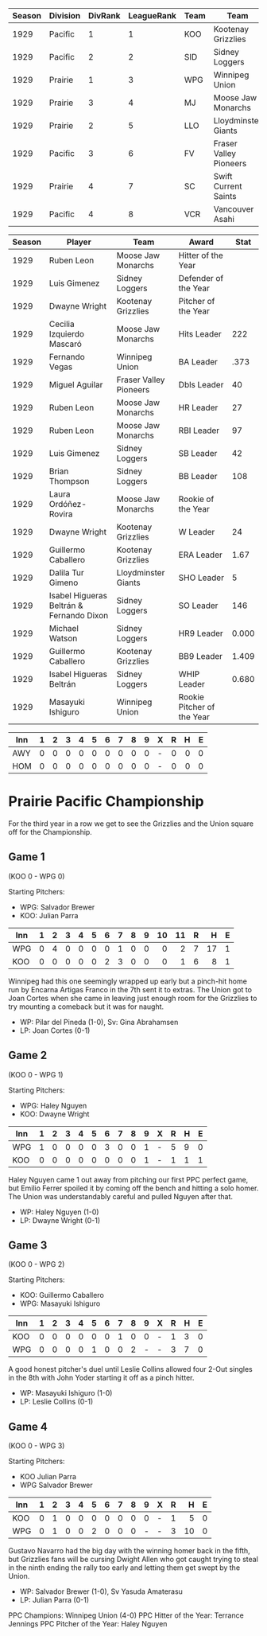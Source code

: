 | Season | Division | DivRank | LeagueRank | Team | Team | Rating | GP | W | L | Win% | RS | RA | pW-L | RDiff | Hits | Pennant | Champion |
|------|------|------|------|------|------|------|------|------|------|------|------|------|------|------|------|------|------|
| 1929 | Pacific | 1 | 1 | KOO | Kootenay Grizzlies | 170.3 | 154 | 99 | 55 | 0.6428571429 | 574 | 408 | 0.6512851139 | 166 | 1346 | 1 | 
| 1929 | Pacific | 2 | 2 | SID | Sidney Loggers | 172.5 | 154 | 98 | 56 | 0.6363636364 | 620 | 442 | 0.650056953 | 178 | 1362 |  | 
| 1929 | Prairie | 1 | 3 | WPG | Winnipeg Union | 165.3 | 154 | 94 | 60 | 0.6103896104 | 560 | 487 | 0.5635546067 | 73 | 1322 | 1 | 1 | 
| 1929 | Prairie | 3 | 4 | MJ | Moose Jaw Monarchs | 165.6 | 154 | 89 | 65 | 0.5779220779 | 516 | 443 | 0.5693360333 | 73 | 1313 |  | 
| 1929 | Prairie | 2 | 5 | LLO | Lloydminster Giants | 158.4 | 154 | 81 | 73 | 0.525974026 | 463 | 426 | 0.5380305315 | 37 | 1247 |  | 
| 1929 | Pacific | 3 | 6 | FV | Fraser Valley Pioneers | 161.6 | 154 | 76 | 78 | 0.4935064935 | 511 | 523 | 0.4893821642 | -12 | 1358 |  | 
| 1929 | Prairie | 4 | 7 | SC | Swift Current Saints | 137.5 | 154 | 44 | 110 | 0.2857142857 | 438 | 655 | 0.3237870761 | -217 | 1182 |  | 
| 1929 | Pacific | 4 | 8 | VCR | Vancouver Asahi | 135.5 | 154 | 35 | 119 | 0.2272727273 | 426 | 724 | 0.2747720361 | -298 | 1179 |  | 


| Season | Player | Team | Award | Stat |
|--------|--------|------|-------|------|
| 1929 | Ruben Leon | Moose Jaw Monarchs | Hitter of the Year | |
| 1929 | Luis Gimenez | Sidney Loggers | Defender of the Year | |
| 1929 | Dwayne Wright | Kootenay Grizzlies | Pitcher of the Year | |
| 1929 | Cecilia Izquierdo Mascaró | Moose Jaw Monarchs | Hits Leader | 222 |
| 1929 | Fernando Vegas | Winnipeg Union | BA Leader | .373 |
| 1929 | Miguel Aguilar | Fraser Valley Pioneers | Dbls Leader | 40 |
| 1929 | Ruben Leon | Moose Jaw Monarchs | HR Leader | 27 |
| 1929 | Ruben Leon | Moose Jaw Monarchs | RBI Leader | 97 |
| 1929 | Luis Gimenez | Sidney Loggers | SB Leader | 42 |
| 1929 | Brian Thompson | Sidney Loggers | BB Leader | 108 |
| 1929 | Laura Ordóñez-Rovira | Moose Jaw Monarchs | Rookie of the Year | |
| 1929 | Dwayne Wright | Kootenay Grizzlies | W Leader | 24 |
| 1929 | Guillermo Caballero | Kootenay Grizzlies | ERA Leader | 1.67 |
| 1929 | Dalila Tur Gimeno | Lloydminster Giants | SHO Leader | 5 |
| 1929 | Isabel Higueras Beltrán & Fernando Dixon | Sidney Loggers | SO Leader | 146 |
| 1929 | Michael Watson | Sidney Loggers | HR9 Leader | 0.000 |
| 1929 | Guillermo Caballero | Kootenay Grizzlies | BB9 Leader | 1.409 |
| 1929 | Isabel Higueras Beltrán | Sidney Loggers | WHIP Leader | 0.680 |
| 1929 | Masayuki Ishiguro | Winnipeg Union | Rookie Pitcher of the Year | |


| Inn | 1 | 2 | 3 | 4 | 5 | 6 | 7 | 8 | 9 | X |  R |  H |  E |
|-----|---|---|---|---|---|---|---|---|---|---|---:|---:|---:|
| AWY | 0 | 0 | 0 | 0 | 0 | 0 | 0 | 0 | 0 | - |  0 |  0 |  0 |
| HOM | 0 | 0 | 0 | 0 | 0 | 0 | 0 | 0 | 0 | - |  0 |  0 |  0 |



# Prairie Pacific Championship

For the third year in a row we get to see the Grizzlies and the Union square off for the Championship.

## Game 1 
(KOO 0 - WPG 0)

Starting Pitchers: 
* WPG: Salvador Brewer
* KOO: Julian Parra

| Inn | 1 | 2 | 3 | 4 | 5 | 6 | 7 | 8 | 9 | 10 | 11 |  R |  H |  E |
|-----|---|---|---|---|---|---|---|---|---|---:|---:|---:|---:|---:|
| WPG | 0 | 4 | 0 | 0 | 0 | 0 | 1 | 0 | 0 |  0 |  2 |  7 | 17 |  1 |
| KOO | 0 | 0 | 0 | 0 | 0 | 2 | 3 | 0 | 0 |  0 |  1 |  6 |  8 |  1 |

Winnipeg had this one seemingly wrapped up early but a pinch-hit home run by Encarna Artigas Franco in the 7th sent it to extras. The Union got to Joan Cortes when she came in leaving just enough room for the Grizzlies to try mounting a comeback but it was for naught.

* WP: Pilar del Pineda (1-0), Sv: Gina Abrahamsen
* LP: Joan Cortes (0-1)

## Game 2 
(KOO 0 - WPG 1)

Starting Pitchers: 
* WPG: Haley Nguyen
* KOO: Dwayne Wright

| Inn | 1 | 2 | 3 | 4 | 5 | 6 | 7 | 8 | 9 | X | R | H | E |
|-----|---|---|---|---|---|---|---|---|---|---|---|---|---|
| WPG | 1 | 0 | 0 | 0 | 0 | 3 | 0 | 0 | 1 | - | 5 | 9 | 0 |
| KOO | 0 | 0 | 0 | 0 | 0 | 0 | 0 | 0 | 1 | - | 1 | 1 | 1 |

Haley Nguyen came 1 out away from pitching our first PPC perfect game, but Emilio Ferrer spoiled it by coming off the bench and hitting a solo homer. The Union was understandably careful and pulled Nguyen after that.

* WP: Haley Nguyen (1-0)
* LP: Dwayne Wright (0-1)

## Game 3 
(KOO 0 - WPG 2)

Starting Pitchers: 
* KOO: Guillermo Caballero
* WPG: Masayuki Ishiguro

| Inn | 1 | 2 | 3 | 4 | 5 | 6 | 7 | 8 | 9 | X | R | H | E |
|-----|---|---|---|---|---|---|---|---|---|---|---|---|---|
| KOO | 0 | 0 | 0 | 0 | 0 | 0 | 1 | 0 | 0 | - | 1 | 3 | 0 |
| WPG | 0 | 0 | 0 | 0 | 1 | 0 | 0 | 2 | - | - | 3 | 7 | 0 |

A good honest pitcher's duel until Leslie Collins allowed four 2-Out singles in the 8th with John Yoder starting it off as a pinch hitter.

* WP: Masayuki Ishiguro (1-0)
* LP: Leslie Collins (0-1)

## Game 4 
(KOO 0 - WPG 3)

Starting Pitchers: 
* KOO Julian Parra
* WPG Salvador Brewer

| Inn | 1 | 2 | 3 | 4 | 5 | 6 | 7 | 8 | 9 | X | R |  H | E |
|-----|---|---|---|---|---|---|---|---|---|---|---|---:|---|
| KOO | 0 | 1 | 0 | 0 | 0 | 0 | 0 | 0 | 0 | - | 1 |  5 | 0 |
| WPG | 0 | 1 | 0 | 0 | 2 | 0 | 0 | 0 | - | - | 3 | 10 | 0 |

Gustavo Navarro had the big day with the winning homer back in the fifth, but Grizzlies fans will be cursing Dwight Allen who got caught trying to steal in the ninth ending the rally too early and letting them get swept by the Union.

* WP: Salvador Brewer (1-0), Sv Yasuda Amaterasu
* LP: Julian Parra (0-1)

PPC Champions: Winnipeg Union (4-0)
PPC Hitter of the Year: Terrance Jennings 
PPC Pitcher of the Year: Haley Nguyen

